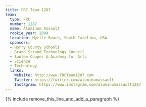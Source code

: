 ```yaml
---
title: FRC Team 1287
team:
  type: FRC
  number: 1287
  name: Aluminum Assault
  rookie_year: 2004
  location: Myrtle Beach, South Carolina, USA
  sponsors:
  - Horry County Schools
  - Grand Strand Technology Council
  - Santee Cooper & Academy for Arts
  - Science
  - Technology
  links:
    Website: http://www.FRCTeam1287.com
    Twitter: https://twitter.com/aluminumassault
    Instagram: https://www.instagram.com/aluminumassault1287
---
```


{% include remove_this_line_and_add_a_paragraph %}